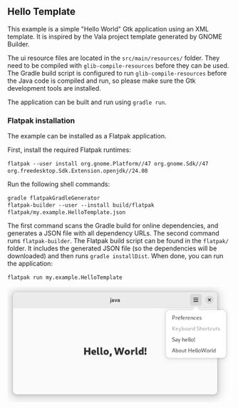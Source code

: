 ## Hello Template

This example is a simple "Hello World" Gtk application using an XML template. 
It is inspired by the Vala project template generated by GNOME Builder.

The ui resource files are located in the `src/main/resources/` folder. They 
need to be compiled with `glib-compile-resources` before they can be used. The 
Gradle build script is configured to run `glib-compile-resources` before the 
Java code is compiled and run, so please make sure the Gtk development tools 
are installed.

The application can be built and run using `gradle run`.

### Flatpak installation

The example can be installed as a Flatpak application.

First, install the required Flatpak runtimes:
```shell
flatpak --user install org.gnome.Platform//47 org.gnome.Sdk//47 org.freedesktop.Sdk.Extension.openjdk//24.08
```

Run the following shell commands:

```shell
gradle flatpakGradleGenerator
flatpak-builder --user --install build/flatpak flatpak/my.example.HelloTemplate.json
```

The first command scans the Gradle build for online dependencies, and generates 
a JSON file with all dependency URLs. The second command runs `flatpak-builder`. 
The Flatpak build script can be found in the `flatpak/` folder. It includes the 
generated JSON file (so the dependencies will be downloaded) and then runs 
`gradle installDist`. When done, you can run the application:

```shell
flatpak run my.example.HelloTemplate
```

![Hello World (template based) screenshot](template-helloworld.png)

